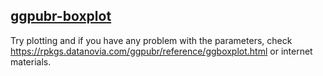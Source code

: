 ## [ggpubr-boxplot](/basic/ggpubr-boxplot)

Try plotting and if you have any problem with the parameters,
check <https://rpkgs.datanovia.com/ggpubr/reference/ggboxplot.html> or internet materials.
